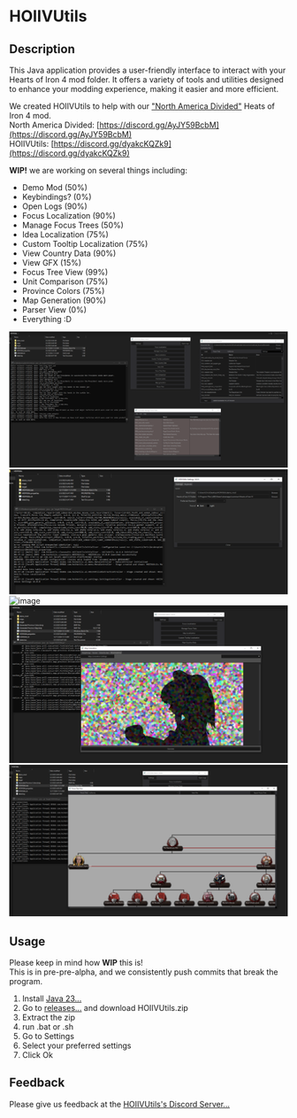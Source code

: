 # HOIIVUtils

## Description

This Java application provides a user-friendly interface to interact with your Hearts of Iron 4 mod folder. It offers a variety of tools and utilities designed to enhance your modding experience, making it easier and more efficient.  

We created HOIIVUtils to help with our
["North America Divided"](https://steamcommunity.com/sharedfiles/filedetails/?id=2780506619)
Heats of Iron 4 mod.  
North America Divided: [https://discord.gg/AyJY59BcbM](https://discord.gg/AyJY59BcbM)  
HOIIVUtils: [https://discord.gg/dyakcKQZk9](https://discord.gg/dyakcKQZk9)

**WIP!** we are working on several things including:

- Demo Mod (50%)
- Keybindings? (0%)
- Open Logs (90%)
- Focus Localization (90%)
- Manage Focus Trees (50%)
- Idea Localization (75%)
- Custom Tooltip Localization (75%)
- View Country Data (90%)
- View GFX (15%)
- Focus Tree View (99%)
- Unit Comparison (75%)
- Province Colors (75%)
- Map Generation (90%)
- Parser View (0%)
- Everything :D

![image](./images/menu.png)
![image](./images/settings.png)
![image](./images/mangen1.png)
![image](./images/mapgen2.png)
![image](./images/focustree.png)

## Usage
Please keep in mind how **WIP** this is!  
This is in pre-pre-alpha, and we consistently push commits that break the program.   
1. Install [Java 23...](https://adoptium.net/temurin/releases/?version=23&os=any)  
2. Go to [releases...](https://github.com/battleskorpion/HOIIVUtils/releases) and download HOIIVUtils.zip
3. Extract the zip
4. run  .bat or .sh
5. Go to Settings
6. Select your preferred settings  
6. Click Ok


## Feedback

Please give us feedback at the [HOIIVUtils's Discord Server...](https://discord.gg/dyakcKQZk9)
